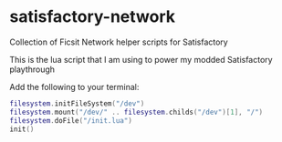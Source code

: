 # satisfactory-network
Collection of Ficsit Network helper scripts for Satisfactory

This is the lua script that I am using to power my modded Satisfactory playthrough

Add the following to your terminal:

```lua
filesystem.initFileSystem("/dev")
filesystem.mount("/dev/" .. filesystem.childs("/dev")[1], "/")
filesystem.doFile("/init.lua")
init()
```